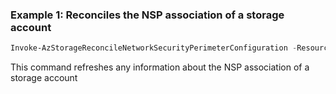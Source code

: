 ### Example 1: Reconciles the NSP association of a storage account
```powershell
Invoke-AzStorageReconcileNetworkSecurityPerimeterConfiguration -ResourceGroupName "nsprg" -AccountName "nspaccount" -NetworkSecurityPerimeterConfigurationName "00000000-0000-0000-0000-000000000000.associationame"
```

This command refreshes any information about the NSP association of a storage account
